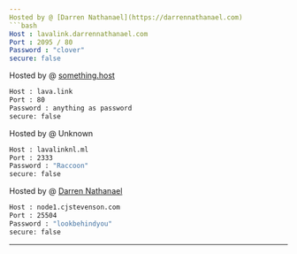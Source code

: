 ```yaml
---
Hosted by @ [Darren Nathanael](https://darrennathanael.com)
```bash
Host : lavalink.darrennathanael.com
Port : 2095 / 80
Password : "clover"
secure: false
```
Hosted by @ [something.host](https://support.something.host/en/article/lavalink-hosting-okm26z/)
```bash
Host : lava.link
Port : 80
Password : anything as password
secure: false
```
Hosted by @ Unknown
```bash
Host : lavalinknl.ml
Port : 2333
Password : "Raccoon"
secure: false
```
Hosted by @ [Darren Nathanael](https://cjstevenson.com/)
```bash
Host : node1.cjstevenson.com
Port : 25504
Password : "lookbehindyou"
secure: false
```
---
```

